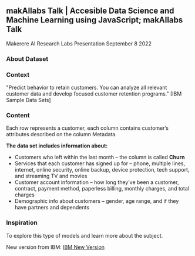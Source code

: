 ## makAIlabs Talk | Accesible Data Science and Machine Learning using JavaScript; makAIlabs Talk
Makerere AI Research Labs Presentation September 8 2022


### About Dataset
### Context

"Predict behavior to retain customers. You can analyze all relevant customer data and develop focused customer retention programs." [IBM Sample Data Sets]

### Content

Each row represents a customer, each column contains customer’s attributes described on the column Metadata.
 
**The data set includes information about:**

- Customers who left within the last month – the column is called **Churn**
- Services that each customer has signed up for – phone, multiple lines, internet, online security, online backup, device protection, tech support, and streaming TV and movies
- Customer account information – how long they’ve been a customer, contract, payment method, paperless billing, monthly charges, and total charges
- Demographic info about customers – gender, age range, and if they have partners and dependents

### Inspiration

To explore this type of models and learn more about the subject.

New version from IBM:
[IBM New Version](https://community.ibm.com/community/user/businessanalytics/blogs/steven-macko/2019/07/11/telco-customer-churn-1113)